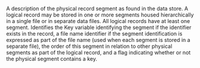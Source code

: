 A description of the physical record segment as found in the data store. A logical record may be stored in one or more segments housed hierarchically in a single file or in separate data files. All logical records have at least one segment. Identifies the Key variable identifying the segment if the identifier exists in the record, a file name identifier if the segment identification is expressed as part of the file name (used when each segment is stored in a separate file), the order of this segment in relation to other physical segments as part of the logical record, and a flag indicating whether or not the physical segment contains a key.